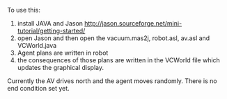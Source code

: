 To use this:
1. install JAVA and Jason http://jason.sourceforge.net/mini-tutorial/getting-started/
3. open Jason and then open the vacuum.mas2j, robot.asl, av.asl and VCWorld.java
4. Agent plans are written in robot
5. the consequences of those plans are written in the VCWorld file which updates the graphical display.

Currently the AV drives north and the agent moves randomly. There is no end condition set yet.
